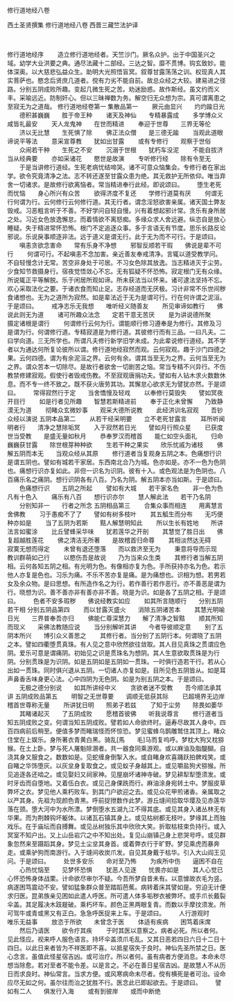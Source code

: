 <!-- { "loadSidebar": true } -->
修行道地经八卷


西土圣贤撰集
修行道地经八卷
西晋三藏竺法护译


　　

修行道地经序
　　造立修行道地经者。天竺沙门。厥名众护。出于中国圣兴之域。幼学大业洪要之典。通尽法藏十二部经。三达之智。靡不贯博。钩玄致妙。能体深奥。以大慈悲弘益众生。助明大光照悟盲冥。叙尊甘露荡荡之训。权现真人其实菩萨也。愍念后贤庶几道者。傥有力劣不能自前。故总众经之大较。建易进之径路。分别五阴成败所趣。变起几微生死之苦。劝迷励惑。故作斯经。虽文约而义丰。采喻远近。防制奸心。但以三昧禅数为务。解空归无众想为宗。真可谓离患之至寂无为之道哉。
修行道地经卷第一
集散品第一
　　厥元由显兴　　灼灼踰日光
　　德积甚巍巍　　胜于帝王种
　　诸天及神仙　　专精暴露成
　　多学博众义　　咸皆礼最安
　　天人龙鬼神　　在世而精进
　　奉迎于世尊　　三界无等伦
　　济以无比慧　　生死惧了除
　　佛正法众僧　　是三德无踰
　　当观此道眼　　谛说平等法
　　意采宣尊教　　犹如出甘露
　　或有专修行　　观察于世俗
　　众闹若干种　　生死之不安
　　沉溺于世根　　犹朽车没泥
　　不能自拔济　　当从经典要
　　亦如采诸花　　愍世是故演
　　专听修行经　　除有令至无
　　于是当讲修行道经。生死老病忧结啼哭。诸不可意众恼集会。专修行者在家出学。欲令究竟清净之法。志不转还遂至甘露众患为绝。其无救护无所依仰。唯当弃舍一切诸求。是故修行欲离恼者。常当精进奉行此经。即说颂曰。
　　堕生老死而忧恼　　身心所兴有众苦
　　欲得济度不复还　　学修行道莫有厌
　　何谓无行何谓为行。云何修行云何修行道。其无行者。谓念淫怒欲害亲属。诸天国土弊友毁戒。习恶粗言听于不善。不好学问自轻自慢。兴有着想起邪计常。贪乐有身所居之处。习近女色放逸懈怠。而着情欲不离怒痴。多缘众求人舍远避。纵恣自是放心睡疑。失于精进常怀恐怖。根门不定追逐众事。多于言语无有节度。思乐长路反论邪说。乐说戾事顺逐非法。远于道义是谓无行。此于无为而不可行。于是颂曰。
　　嗔恚贪欲念害命　　常有乐身不净想
　　邪智反顺若干瑕　　佛说是辈不可行
　　何谓可行。不起嗔恚不念加害。亲近善友奉戒清净。言辄以道受教学问。不自轻慢念计无常。苦空非身处于可居。不习女色除其放逸。当志精进灭于尘劳。少食知节救摄身行。宿夜觉悟敛心不忘。无有狐疑不怀恐怖。寂定根门无有众缘。所说辄正平等解脱。乐于闲居所观如谛。所未获法当以怀来。诸可逮法坚持不忘。欢心采取法化之要。于诸衣食而知止足。志存经道而无厌极。习计非常不乐世间秽食诸想也。无为之道所为寂然。如是辈法近于无为是谓可行。行在何许谓之泥洹。于是颂曰。
　　戒净志乐无我想　　唯听经义随善友
　　所见审谛如教行　　佛说此则无为道
　　诸可所趣众法念　　定若干意无苦厌
　　是为讲说德所聚　　摄定诸根是谓行
　　何谓修行云何为行。谓能顺行修习遵奉是为修行。其修及习是谓为行。何谓修行道。专精寂道是为修行道。其彼修行而有三品。一曰凡夫。二曰学向道。三无所学也。所谓凡夫修行新学旧学未成。为此辈说修行道经。其不学者以为通达何所复论彼所以谓。修行道地经寂然而观。云何寂观。趣于沙门四德之果。云何四德。谓为有余泥洹之界。云何有余。谓其当至无为之界。云何当至无为之界。谓众苦本一切除尽。是故行者欲舍一切剧苦之恼。常当专精不兴异行。不伤教禁修建寂观。假使行者毁戒伤教。不至寂观唐捐功夫。譬如有人钻木求火数数休息。而不专一终不致之。既不获火唐劳其功。其懈怠心欲求无为譬犹亦然。于是颂曰。
　　常得寂然行于定　　当舍憍慢及轻戏
　　以奉修行莫毁失　　譬如冥夜开目行
　　如是行者见所趣　　智慧若斯精进前
　　奉于正化未曾懈　　乃致静漠无为道
　　彻睹众玄微妙事　　观采大德所说教
　　此经洪训名寂观　　吾钞众经以演说
五阴本品第二
　　从若干经采明要　　立不老死甘露言
　　耳所听闻明者行　　清净之慧除垢冥
　　入于寂然若日光　　譬如月行照众星
　　已获度世当受教　　是盛无量如秋月
　　恭奉罗汉而稽首　　能仁如空头面礼
　　归命巍巍获甘露　　除世根芽种种欲
　　生若干种之果实　　欣乐忧戚为诸枝
　　佛解五阴而本无　　当观众经从其原
　　修行道者当复观身五阴之本。色痛想行识是谓五阴也。譬如有城若干家居。东西南北合乃为城。色亦如是。亦不一色为色阴也。痛想行识亦复如此。非但一识名为识阴。彼有十入。或色观法是为色阴也。八百痛乐名之痛阴。想行识阴各有八百。乃名为阴。解五阴本亦当如斯。于是颂曰。
　　色痛想行识　　五阴之所起
　　譬如有大城　　若干家名色
　　非一色为色　　凡有十色入
　　痛乐有八百　　想行识亦尔
　　慧人解此法　　若干乃名阴
　　分别知非一　　行者之所念
五阴相品第三
　　合集众事而相连　　用离慧言舍佛教
　　习于愚痴不了了　　譬如有树多枝叶
　　其五觚生而分布　　无巧便种亦如是
　　当了五阴为若斯　　黠人解慧明知此
　　所以生长有姓地　　所讲法言如蜜涂
　　比丘譬蜂采华味　　犹若莲华之开剖
　　其慧觉了胜日出　　佛复超越胜莲花
　　佛之清洁无所著　　是故稽首归命尊
　　其相淡然达无碍　　寂寞无想而得定
　　未曾有退还堕落　　而以救济至无为
　　秉意将导而示现　　教训群萌如己行
　　以愍伤吾是故说　　乃为当来众生类
　　其修行者当解五阴相。云何各知五阴之相。有光明为色。有像相亦复为色。手所获持亦名为色。若示他人亦复是色也。习乐为痛。不乐不苦亦复是痛。是为痛想也。识相为想。若男若女及余众物。是曰思想。有所造作名之为行。若作善行若作恶行。亦不善恶是谓为行。晓想为识。善不善亦非有善亦非不善。晓是为识。如是各了五阴之相。于是颂曰。
　　色者不安多瑕秽　　佛说经教实如应
　　如其所言随顺行　　分别五阴若干相
分别五阴品第四
　　而以甘露灭盛火　　消除五阴诸苦本
　　其慧光明喻日光　　三界普奉吾亦归
　　佛能仁尊深慧力　　解了清净之智黠
　　顺其所知而现义　　采佛法教随应说
　　当分别解听其讲　　今者导彼顺定意
　　别了五阴本所兴　　博引众义善思之
　　其修行者。当分别了五阴行本。何谓晓了五阴之本。譬如四衢堕贯真珠。有人见之意中欣然欲往敛取。其人目见真珠之贯谓应色阴。爱乐可意是谓痛阴。初始见之识是贯珠名为想阴。其人生意欲取贯珠是为行阴。分别贯珠是为识阴。如是五阴如是五阴如一贯珠。一时俱行造若干行。若从心出如一贯珠。同时俱兴退从五阴。一切诸人亦复如是。目所见色五阴皆从。如是耳声鼻香舌味身更心法。心中四阴为无色阴。如是为别五阴之本。于是颂曰。
　　无极之德分别说　　如其所讲经中义
　　贪欲者迷不受教　　吾今顺法承其讲
五阴成败品第五
　　明智之无世尊要　　调顺无低获其际
　　已超境界无边岸　　稽首世尊称无量
　　所讲犹日明　　照弟子若兹
　　了知于尘劳　　除畏如萎华
　　其睹诸起灭　　了五阴成败
　　愿稽首彼佛　　听我说尊言
　　修行道者当知五阴成败之变。何谓当知五阴成败。譬若如人命欲终时。逼寿尽故其人身中。四百四病前后稍至。便值多梦而睹瑞怪而怀惊恐。梦见蜜蜂乌鹊雕鹫住其顶上。睹众住堂在上娱乐。身所著衣青黄白黑。骑乱[馬　　毛]马而复呜呼。梦枕大狗又枕猕猴。在土上卧。梦与死人屠魁除溷者。共一器食同乘游观。或以麻油及脂醍醐。自浇其身又服食之。数数如是。见蛇缠身倒掣入水。或自睹身欢喜踊跃拍髀戏笑。或自睹之华饰堕灰。以灰坌身复取食之。或见蚁子身越其上。或见嚼盐狗犬猕猴。所见追逐各还啮之。或见娶妇又祠家神。见屋崩坏诸神寺破。梦见耕犁犁堕须发。或时牙齿而自堕地。又着伍白衣。或见己身倮跣而行。麻油涂身宛转土中。梦服皮草弊坏之衣。梦见他人乘朽败车。到其门户欲迎之去。或见众花甲煎诸香。亲属取之以严其身。先祖为现颜色青黑。呼前捉抴数作此梦。游丘塳间拾取华璎及见赤莲华落在颈。堕大河中为水所漂。梦倒堕水五湖九江不得其底。或见其身入诸丛林无有华果。而为荆棘钩坏躯体。以诸瓦石镇其身上。或见枯树都无枝叶。梦缘其上而独戏乐。在于庙坛而自搏舞。或见丛树独乐其中欣欣大笑。折取枯枝束负持行。或入冥室不知户出。又上山岳岩穴之中不知出处。复见山崩镇己身上悲哭号呼。或见群象忽然来至蹑蹈其身。梦见土尘坌其身首。或着弊衣行于旷野。梦见乘虎而暴奔走。或乘驴狗而南游行。入于塳间收炭爪发。自见其身戴于枯华。引入大山阎王见问。于是颂曰。
　　处世多安乐　　命对至乃怖
　　为疾所中伤　　逼困不自在
　　心热忧恼至　　见梦怀恐惧
　　犹恶人见逐　　忧畏亦如是
　　其人心觉已心怀恐怖身体战栗。计命欲尽审尔不疑。今吾所梦自昔未有。以意懅故衣毛为竖。病遂困笃震动不安。譬如猛象群众普至踏蹈芭蕉。病转着床其譬如是。穷迫无计便求归医。昆弟族亲见困如此遣人呼医。所可遣人体多垢秽衣被弊坏。或手爪长戴裂伞盖。其足履决木跂屣破。乘朽坏车。颜色正黑两眼复青。而数以手摩抆须发。所可驾牛或青或黑又有正白。急急呼医捉来上车。于是颂曰。
　　人行游观时　　唯乐无益事
　　放恣于所欲　　未曾念于医
　　体适有疾病　　困笃着床席
　　然后乃请医　　欲令疗其疾
　　于时其医以意察之。病者必死。所以者何。见此怪应。视来呼人服色语言。持坏伞盖须爪毛乱。又其日恶若四日六日十二日十四日。以此日来者皆为不祥医即不喜。以抵星宿失于良时。神仙先圣所禁之日。医心念言。虽值此怪星宿吉凶。或可治疗。所以者何。虽有病者方便消息。本命未尽想当除愈。若对至者不能令差。以是言之。不必在善日星宿吉凶。是故慧人不从历日而求良时。神仙常言。当求方便。或风寒病命未尽者。傥有横死是者可治。设命应尽无如之何。虽尔往而治之犹胜不行。医念此已即起欲去。于是颂曰。
　　譬如有二人　　俱发行入海
　　或有到彼岸　　或而中断绝

